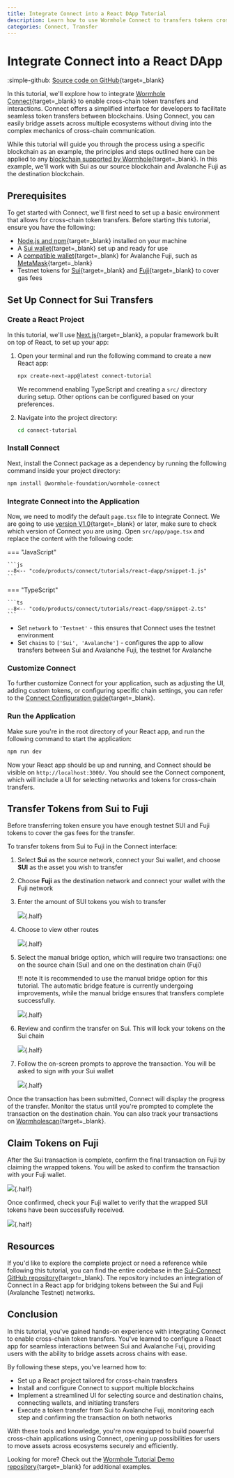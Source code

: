 ```yaml
---
title: Integrate Connect into a React DApp Tutorial
description: Learn how to use Wormhole Connect to transfers tokens cross-chain seamlessly between Sui and Avalanche Fuji with this step-by-step guide.
categories: Connect, Transfer
---
```


# Integrate Connect into a React DApp

:simple-github: [Source code on GitHub](https://github.com/wormhole-foundation/demo-basic-connect){target=\_blank}

In this tutorial, we'll explore how to integrate [Wormhole Connect](/docs/products/connect/overview/){target=\_blank} to enable cross-chain token transfers and interactions. Connect offers a simplified interface for developers to facilitate seamless token transfers between blockchains. Using Connect, you can easily bridge assets across multiple ecosystems without diving into the complex mechanics of cross-chain communication.

While this tutorial will guide you through the process using a specific blockchain as an example, the principles and steps outlined here can be applied to any [blockchain supported by Wormhole](/docs/products/connect/reference/support-matrix/){target=\_blank}. In this example, we'll work with Sui as our source blockchain and Avalanche Fuji as the destination blockchain.

## Prerequisites

To get started with Connect, we'll first need to set up a basic environment that allows for cross-chain token transfers.
Before starting this tutorial, ensure you have the following:

- [Node.js and npm](https://docs.npmjs.com/downloading-and-installing-node-js-and-npm){target=\_blank} installed on your machine
- A [Sui wallet](https://suiwallet.com/){target=\_blank} set up and ready for use
- A [compatible wallet](https://support.avax.network/en/articles/5520938-what-are-the-official-avalanche-wallets){target=\_blank} for Avalanche Fuji, such as [MetaMask](https://metamask.io/){target=\_blank} 
- Testnet tokens for [Sui](https://docs.sui.io/guides/developer/getting-started/get-coins){target=\_blank} and [Fuji](https://core.app/tools/testnet-faucet/?subnet=c&token=c){target=\_blank} to cover gas fees 

## Set Up Connect for Sui Transfers

### Create a React Project

In this tutorial, we'll use [Next.js](https://nextjs.org/docs/app/getting-started){target=\_blank}, a popular framework built on top of React, to set up your app:

1. Open your terminal and run the following command to create a new React app:

    ```bash
    npx create-next-app@latest connect-tutorial
    ```

    We recommend enabling TypeScript and creating a `src/` directory during setup. Other options can be configured based on your preferences.

2. Navigate into the project directory:

    ```bash
    cd connect-tutorial
    ```


### Install Connect

Next, install the Connect package as a dependency by running the following command inside your project directory:

```bash
npm install @wormhole-foundation/wormhole-connect
```

### Integrate Connect into the Application

Now, we need to modify the default `page.tsx` file to integrate Connect. We are going to use [version V1.0](/docs/products/connect/guides/upgrade/){target=\_blank} or later, make sure to check which version of Connect you are using. Open `src/app/page.tsx` and replace the content with the following code:

=== "JavaScript"

    ```js
    --8<-- "code/products/connect/tutorials/react-dapp/snippet-1.js"
    ```

=== "TypeScript"

    ```ts
    --8<-- "code/products/connect/tutorials/react-dapp/snippet-2.ts"
    ```

- Set `network` to `'Testnet'` - this ensures that Connect uses the testnet environment
- Set `chains` to `['Sui', 'Avalanche']` - configures the app to allow transfers between Sui and Avalanche Fuji, the testnet for Avalanche

### Customize Connect

To further customize Connect for your application, such as adjusting the UI, adding custom tokens, or configuring specific chain settings, you can refer to the [Connect Configuration guide](/docs/products/connect/configuration/data/){target=\_blank}. 

### Run the Application

Make sure you're in the root directory of your React app, and run the following command to start the application:

```bash
npm run dev
```

Now your React app should be up and running, and Connect should be visible on `http://localhost:3000/`. You should see the Connect component, which will include a UI for selecting networks and tokens for cross-chain transfers.

## Transfer Tokens from Sui to Fuji

Before transferring token ensure you have enough testnet SUI and Fuji tokens to cover the gas fees for the transfer. 

To transfer tokens from Sui to Fuji in the Connect interface:

1. Select **Sui** as the source network, connect your Sui wallet, and choose **SUI** as the asset you wish to transfer
2. Choose **Fuji** as the destination network and connect your wallet with the Fuji network
3. Enter the amount of SUI tokens you wish to transfer

    ![](/docs/images/products/connect/tutorials/react-dapp/connect-1.webp){.half}

4. Choose to view other routes 
    
    ![](/docs/images/products/connect/tutorials/react-dapp/connect-2.webp){.half}

5. Select the manual bridge option, which will require two transactions: one on the source chain (Sui) and one on the destination chain (Fuji)

    !!! note
        It is recommended to use the manual bridge option for this tutorial. The automatic bridge feature is currently undergoing improvements, while the manual bridge ensures that transfers complete successfully.

    ![](/docs/images/products/connect/tutorials/react-dapp/connect-3.webp){.half}

6. Review and confirm the transfer on Sui. This will lock your tokens on the Sui chain

    ![](/docs/images/products/connect/tutorials/react-dapp/connect-4.webp){.half}

7. Follow the on-screen prompts to approve the transaction. You will be asked to sign with your Sui wallet

    ![](/docs/images/products/connect/tutorials/react-dapp/connect-5.webp){.half}

Once the transaction has been submitted, Connect will display the progress of the transfer. Monitor the status until you're prompted to complete the transaction on the destination chain. You can also track your transactions on [Wormholescan](https://wormholescan.io/#/?network=Testnet){target=\_blank}.

## Claim Tokens on Fuji

After the Sui transaction is complete, confirm the final transaction on Fuji by claiming the wrapped tokens. You will be asked to confirm the transaction with your Fuji wallet.

![](/docs/images/products/connect/tutorials/react-dapp/connect-6.webp){.half}

Once confirmed, check your Fuji wallet to verify that the wrapped SUI tokens have been successfully received.

![](/docs/images/products/connect/tutorials/react-dapp/connect-7.webp){.half}

## Resources

If you'd like to explore the complete project or need a reference while following this tutorial, you can find the entire codebase in the [Sui-Connect GitHub repository](https://github.com/wormhole-foundation/demo-basic-connect){target=\_blank}. The repository includes an integration of Connect in a React app for bridging tokens between the Sui and Fuji (Avalanche Testnet) networks.

## Conclusion

In this tutorial, you've gained hands-on experience with integrating Connect to enable cross-chain token transfers. You've learned to configure a React app for seamless interactions between Sui and Avalanche Fuji, providing users with the ability to bridge assets across chains with ease.

By following these steps, you've learned how to:

- Set up a React project tailored for cross-chain transfers
- Install and configure Connect to support multiple blockchains
- Implement a streamlined UI for selecting source and destination chains, connecting wallets, and initiating transfers
- Execute a token transfer from Sui to Avalanche Fuji, monitoring each step and confirming the transaction on both networks

With these tools and knowledge, you're now equipped to build powerful cross-chain applications using Connect, opening up possibilities for users to move assets across ecosystems securely and efficiently.

Looking for more? Check out the [Wormhole Tutorial Demo repository](https://github.com/wormhole-foundation/demo-tutorials){target=\_blank} for additional examples.